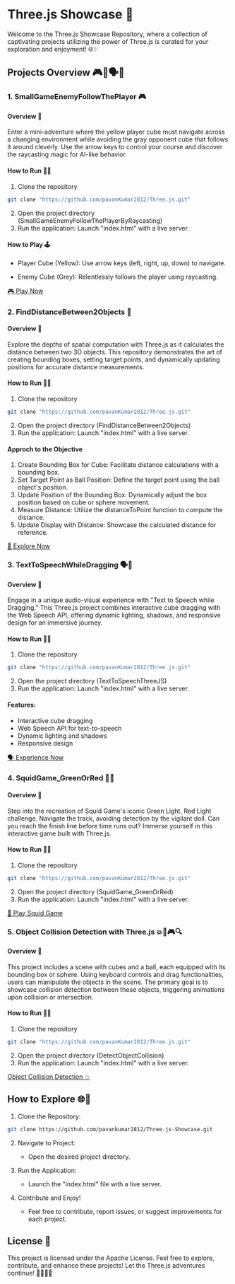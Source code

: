 # Three.js Showcase 🚀

Welcome to the Three.js Showcase Repository, where a collection of captivating projects utilizing the power of Three.js is curated for your exploration and enjoyment! 🌐✨

## Projects Overview 🎮📏🗣️🦑
### 1. SmallGameEnemyFollowThePlayer 🎮
#### Overview 👀
Enter a mini-adventure where the yellow player cube must navigate across a changing environment while avoiding the gray opponent cube that follows it around cleverly. Use the arrow keys to control your course and discover the raycasting magic for AI-like behavior.

#### How to Run 🏃‍♂️
1. Clone the repository
```bash
git clone "https://github.com/pavanKumar2812/Three.js.git"
```
2. Open the project directory (SmallGameEnemyFollowThePlayerByRaycasting)
3. Run the application: Launch "index.html" with a live server.


#### How to Play 🕹️
* Player Cube (Yellow): Use arrow keys (left, right, up, down) to navigate.
+ Enemy Cube (Grey): Relentlessly follows the player using raycasting.

[🎮 Play Now](https://github.com/pavanKumar2812/Three.js.git)
### 2. FindDistanceBetween2Objects 📏
#### Overview 👀
Explore the depths of spatial computation with Three.js as it calculates the distance between two 3D objects. This repository demonstrates the art of creating bounding boxes, setting target points, and dynamically updating positions for accurate distance measurements.

#### How to Run 🏃‍♂️
1. Clone the repository
```bash
git clone "https://github.com/pavanKumar2812/Three.js.git"
```
2. Open the project directory (FindDistanceBetween2Objects)
3. Run the application: Launch "index.html" with a live server.


#### Approch to the Objective
1. Create Bounding Box for Cube: Facilitate distance calculations with a bounding box.
2. Set Target Point as Ball Position: Define the target point using the ball object's    position.
3. Update Position of the Bounding Box: Dynamically adjust the box position based on cube or sphere movement.
4. Measure Distance: Utilize the distanceToPoint function to compute the distance.
5. Update Display with Distance: Showcase the calculated distance for reference.

[📏 Explore Now](https://github.com/pavanKumar2812/Three.js.git)
### 3. TextToSpeechWhileDragging 🗣️🔄
#### Overview 👀
Engage in a unique audio-visual experience with "Text to Speech while Dragging." This Three.js project combines interactive cube dragging with the Web Speech API, offering dynamic lighting, shadows, and responsive design for an immersive journey.

#### How to Run 🏃‍♂️
1. Clone the repository
```bash
git clone "https://github.com/pavanKumar2812/Three.js.git"
```
2. Open the project directory (TextToSpeechThreeJS)
3. Run the application: Launch "index.html" with a live server.


#### Features:
* Interactive cube dragging
* Web Speech API for text-to-speech
* Dynamic lighting and shadows
* Responsive design

[🗣️ Experience Now](https://github.com/pavanKumar2812/Three.js.git)
### 4. SquidGame_GreenOrRed 🦑🚦
#### Overview 👀
Step into the recreation of Squid Game's iconic Green Light, Red Light challenge. Navigate the track, avoiding detection by the vigilant doll. Can you reach the finish line before time runs out? Immerse yourself in this interactive game built with Three.js.

#### How to Run 🏃‍♂️
1. Clone the repository
```bash
git clone "https://github.com/pavanKumar2812/Three.js.git"
```
2. Open the project directory (SquidGame_GreenOrRed)
3. Run the application: Launch "index.html" with a live server.


[🚦 Play Squid Game](http://github.com)
### 5. Object Collision Detection with Three.js 💥🚀🎮🔍
#### Overview 👀
This project includes a scene with cubes and a ball, each equipped with its bounding box or sphere. Using keyboard controls and drag functionalities, users can manipulate the objects in the scene. The primary goal is to showcase collision detection between these objects, triggering animations upon collision or intersection.

#### How to Run 🏃‍♂️
1. Clone the repository
```bash
git clone "https://github.com/pavanKumar2812/Three.js.git"
```
2. Open the project directory (DetectObjectCollision)
3. Run the application: Launch "index.html" with a live server.

[Object Collision Detection 💥](http://github.com)
## How to Explore 🌐🚀

1. Clone the Repository:
```bash
git clone https://github.com/pavankumar2812/Three.js-Showcase.git
```
2. Navigate to Project:
    * Open the desired project directory.
3. Run the Application:
    * Launch the "index.html" file with a live server.
4. Contribute and Enjoy!

    * Feel free to contribute, report issues, or suggest improvements for each project.
## License 📜

This project is licensed under the Apache License. Feel free to explore, contribute, and enhance these projects! Let the Three.js adventures continue! 🚀👨‍💻🌟
